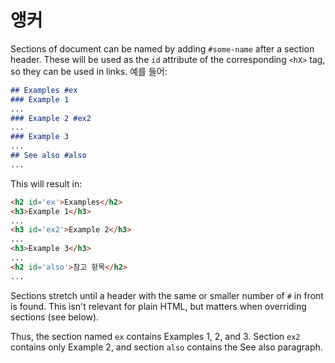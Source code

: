 # 앵커

Sections of document can be named by adding `#some-name` after a section header. These will be used as the `id` attribute of the corresponding `<hX>` tag, so they can be used in links. 예를 들어:

```markdown
## Examples #ex
### Example 1
...
### Example 2 #ex2
...
### Example 3
...
## See also #also
...
```

This will result in:

```html
<h2 id='ex'>Examples</h2>
<h3>Example 1</h3>
...
<h3 id='ex2'>Example 2</h3>
...
<h3>Example 3</h3>
...
<h2 id='also'>참고 항목</h2>
...
```

Sections stretch until a header with the same or smaller number of `#` in front is found. This isn't relevant for plain HTML, but matters when overriding sections (see below).

Thus, the section named `ex` contains Examples 1, 2, and 3. Section `ex2` contains only Example 2, and section `also` contains the See also paragraph.